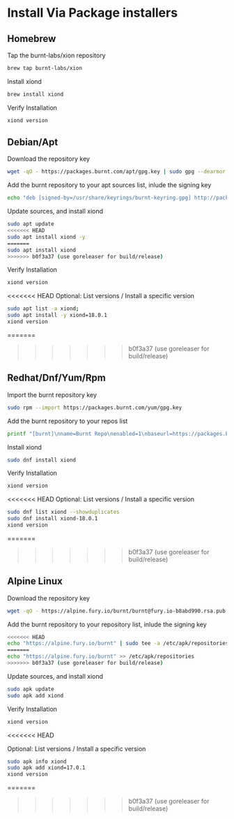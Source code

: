 # Install Via Package installers

## Homebrew

Tap the burnt-labs/xion repository

```bash
brew tap burnt-labs/xion
```

Install xiond

```bash
brew install xiond
```

Verify Installation

```bash
xiond version
```

## Debian/Apt

Download the repository key

```bash
wget -qO - https://packages.burnt.com/apt/gpg.key | sudo gpg --dearmor -o /usr/share/keyrings/burnt-keyring.gpg
```

Add the burnt repository to your apt sources list, inlude the signing key

```bash
echo "deb [signed-by=/usr/share/keyrings/burnt-keyring.gpg] http://packages.burnt.com/apt /" | sudo tee /etc/apt/sources.list.d/burnt.list
```

Update sources, and install xiond

```bash
sudo apt update
<<<<<<< HEAD
sudo apt install xiond -y
=======
sudo apt install xiond
>>>>>>> b0f3a37 (use goreleaser for build/release)
```

Verify Installation

```bash
xiond version
```

<<<<<<< HEAD
Optional: List versions / Install a specific version

```bash
sudo apt list -a xiond;
sudo apt install -y xiond=18.0.1
xiond version
````

=======
>>>>>>> b0f3a37 (use goreleaser for build/release)
## Redhat/Dnf/Yum/Rpm

Import the burnt repository key

```bash
sudo rpm --import https://packages.burnt.com/yum/gpg.key
```

Add the burnt repository to your repos list

```bash
printf "[burnt]\nname=Burnt Repo\nenabled=1\nbaseurl=https://packages.burnt.com/yum/\n" | sudo tee /etc/yum.repos.d/burnt.repo
```

Install xiond

```bash
sudo dnf install xiond
```

Verify Installation

```bash
xiond version
```

<<<<<<< HEAD
Optional: List versions / Install a specific version

```bash
sudo dnf list xiond --showduplicates
sudo dnf install xiond-18.0.1
xiond version
```

=======
>>>>>>> b0f3a37 (use goreleaser for build/release)
## Alpine Linux

Download the repository key

```bash
wget -qO - https://alpine.fury.io/burnt/burnt@fury.io-b8abd990.rsa.pub | sudo tee /etc/apk/keys/burnt@fury.io-b8abd990.rsa.pub 
```

Add the burnt repository to your repository list, inlude the signing key

```bash
<<<<<<< HEAD
echo "https://alpine.fury.io/burnt" | sudo tee -a /etc/apk/repositories
=======
echo "https://alpine.fury.io/burnt" >> /etc/apk/repositories
>>>>>>> b0f3a37 (use goreleaser for build/release)
```

Update sources, and install xiond

```bash
sudo apk update
sudo apk add xiond
```

Verify Installation

```bash
xiond version
```
<<<<<<< HEAD

Optional: List versions / Install a specific version

```bash
sudo apk info xiond
sudo apk add xiond=17.0.1
xiond version
```
=======
>>>>>>> b0f3a37 (use goreleaser for build/release)

